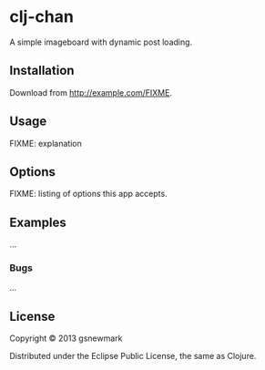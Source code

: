 # clj-chan

A simple imageboard with dynamic post loading.

## Installation

Download from http://example.com/FIXME.

## Usage

FIXME: explanation

## Options

FIXME: listing of options this app accepts.

## Examples

...

### Bugs

...

## License

Copyright © 2013 gsnewmark

Distributed under the Eclipse Public License, the same as Clojure.

